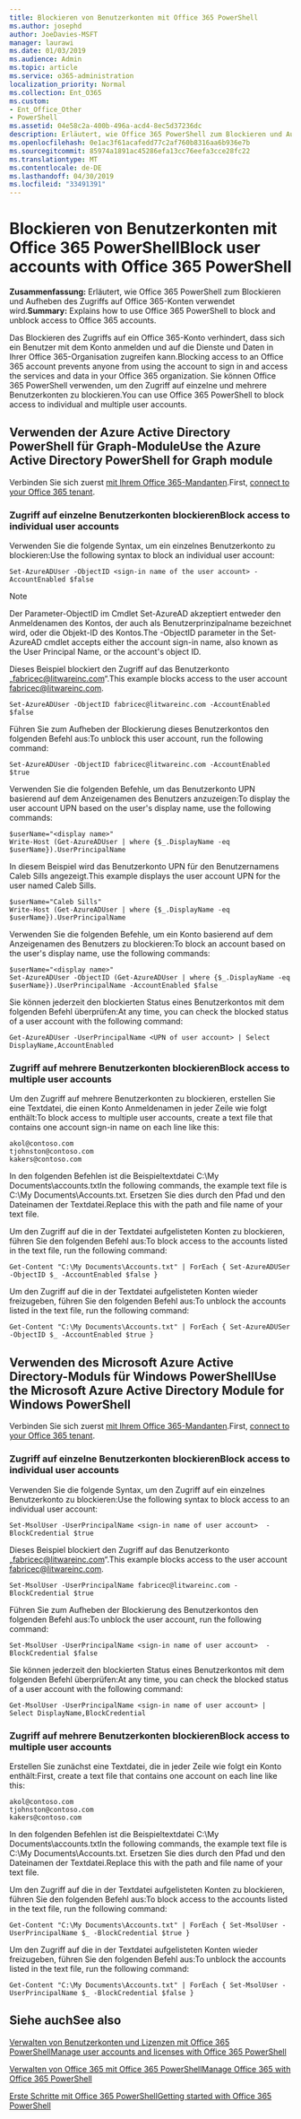 ```yaml
---
title: Blockieren von Benutzerkonten mit Office 365 PowerShell
ms.author: josephd
author: JoeDavies-MSFT
manager: laurawi
ms.date: 01/03/2019
ms.audience: Admin
ms.topic: article
ms.service: o365-administration
localization_priority: Normal
ms.collection: Ent_O365
ms.custom:
- Ent_Office_Other
- PowerShell
ms.assetid: 04e58c2a-400b-496a-acd4-8ec5d37236dc
description: Erläutert, wie Office 365 PowerShell zum Blockieren und Aufheben des Zugriffs auf Office 365-Konten verwendet wird.
ms.openlocfilehash: 0e1ac3f61acafedd77c2af760b8316aa6b936e7b
ms.sourcegitcommit: 85974a1891ac45286efa13cc76eefa3cce28fc22
ms.translationtype: MT
ms.contentlocale: de-DE
ms.lasthandoff: 04/30/2019
ms.locfileid: "33491391"
---
```

# <a name="block-user-accounts-with-office-365-powershell"></a><span data-ttu-id="f0b93-103">Blockieren von Benutzerkonten mit Office 365 PowerShell</span><span class="sxs-lookup"><span data-stu-id="f0b93-103">Block user accounts with Office 365 PowerShell</span></span>

<span data-ttu-id="f0b93-104">**Zusammenfassung:**  Erläutert, wie Office 365 PowerShell zum Blockieren und Aufheben des Zugriffs auf Office 365-Konten verwendet wird.</span><span class="sxs-lookup"><span data-stu-id="f0b93-104">**Summary:**  Explains how to use Office 365 PowerShell to block and unblock access to Office 365 accounts.</span></span>
  
<span data-ttu-id="f0b93-105">Das Blockieren des Zugriffs auf ein Office 365-Konto verhindert, dass sich ein Benutzer mit dem Konto anmelden und auf die Dienste und Daten in Ihrer Office 365-Organisation zugreifen kann.</span><span class="sxs-lookup"><span data-stu-id="f0b93-105">Blocking access to an Office 365 account prevents anyone from using the account to sign in and access the services and data in your Office 365 organization.</span></span> <span data-ttu-id="f0b93-106">Sie können Office 365 PowerShell verwenden, um den Zugriff auf einzelne und mehrere Benutzerkonten zu blockieren.</span><span class="sxs-lookup"><span data-stu-id="f0b93-106">You can use Office 365 PowerShell to block access to individual and multiple user accounts.</span></span>

## <a name="use-the-azure-active-directory-powershell-for-graph-module"></a><span data-ttu-id="f0b93-107">Verwenden der Azure Active Directory PowerShell für Graph-Module</span><span class="sxs-lookup"><span data-stu-id="f0b93-107">Use the Azure Active Directory PowerShell for Graph module</span></span>

<span data-ttu-id="f0b93-108">Verbinden Sie sich zuerst [mit Ihrem Office 365-Mandanten](connect-to-office-365-powershell.md#connect-with-the-azure-active-directory-powershell-for-graph-module).</span><span class="sxs-lookup"><span data-stu-id="f0b93-108">First, [connect to your Office 365 tenant](connect-to-office-365-powershell.md#connect-with-the-azure-active-directory-powershell-for-graph-module).</span></span>
 
### <a name="block-access-to-individual-user-accounts"></a><span data-ttu-id="f0b93-109">Zugriff auf einzelne Benutzerkonten blockieren</span><span class="sxs-lookup"><span data-stu-id="f0b93-109">Block access to individual user accounts</span></span>

<span data-ttu-id="f0b93-110">Verwenden Sie die folgende Syntax, um ein einzelnes Benutzerkonto zu blockieren:</span><span class="sxs-lookup"><span data-stu-id="f0b93-110">Use the following syntax to block an individual user account:</span></span>
  
```
Set-AzureADUser -ObjectID <sign-in name of the user account> -AccountEnabled $false
```

> [!NOTE]
> <span data-ttu-id="f0b93-111">Der Parameter-ObjectID im Cmdlet Set-AzureAD akzeptiert entweder den Anmeldenamen des Kontos, der auch als Benutzerprinzipalname bezeichnet wird, oder die Objekt-ID des Kontos.</span><span class="sxs-lookup"><span data-stu-id="f0b93-111">The -ObjectID parameter in the Set-AzureAD cmdlet accepts either the account sign-in name, also known as the User Principal Name, or the account's object ID.</span></span> 
  
<span data-ttu-id="f0b93-112">Dieses Beispiel blockiert den Zugriff auf das Benutzerkonto „fabricec@litwareinc.com“.</span><span class="sxs-lookup"><span data-stu-id="f0b93-112">This example blocks access to the user account fabricec@litwareinc.com.</span></span>
  
```
Set-AzureADUser -ObjectID fabricec@litwareinc.com -AccountEnabled $false
```

<span data-ttu-id="f0b93-113">Führen Sie zum Aufheben der Blockierung dieses Benutzerkontos den folgenden Befehl aus:</span><span class="sxs-lookup"><span data-stu-id="f0b93-113">To unblock this user account, run the following command:</span></span>
  
```
Set-AzureADUser -ObjectID fabricec@litwareinc.com -AccountEnabled $true
```

<span data-ttu-id="f0b93-114">Verwenden Sie die folgenden Befehle, um das Benutzerkonto UPN basierend auf dem Anzeigenamen des Benutzers anzuzeigen:</span><span class="sxs-lookup"><span data-stu-id="f0b93-114">To display the user account UPN based on the user's display name, use the following commands:</span></span>
  
```
$userName="<display name>"
Write-Host (Get-AzureADUser | where {$_.DisplayName -eq $userName}).UserPrincipalName

```

<span data-ttu-id="f0b93-115">In diesem Beispiel wird das Benutzerkonto UPN für den Benutzernamens Caleb Sills angezeigt.</span><span class="sxs-lookup"><span data-stu-id="f0b93-115">This example displays the user account UPN for the user named Caleb Sills.</span></span>
  
```
$userName="Caleb Sills"
Write-Host (Get-AzureADUser | where {$_.DisplayName -eq $userName}).UserPrincipalName
```

<span data-ttu-id="f0b93-116">Verwenden Sie die folgenden Befehle, um ein Konto basierend auf dem Anzeigenamen des Benutzers zu blockieren:</span><span class="sxs-lookup"><span data-stu-id="f0b93-116">To block an account based on the user's display name, use the following commands:</span></span>
  
```
$userName="<display name>"
Set-AzureADUser -ObjectID (Get-AzureADUser | where {$_.DisplayName -eq $userName}).UserPrincipalName -AccountEnabled $false

```

<span data-ttu-id="f0b93-117">Sie können jederzeit den blockierten Status eines Benutzerkontos mit dem folgenden Befehl überprüfen:</span><span class="sxs-lookup"><span data-stu-id="f0b93-117">At any time, you can check the blocked status of a user account with the following command:</span></span>
  
```
Get-AzureADUser -UserPrincipalName <UPN of user account> | Select DisplayName,AccountEnabled
```

### <a name="block-access-to-multiple-user-accounts"></a><span data-ttu-id="f0b93-118">Zugriff auf mehrere Benutzerkonten blockieren</span><span class="sxs-lookup"><span data-stu-id="f0b93-118">Block access to multiple user accounts</span></span>

<span data-ttu-id="f0b93-119">Um den Zugriff auf mehrere Benutzerkonten zu blockieren, erstellen Sie eine Textdatei, die einen Konto Anmeldenamen in jeder Zeile wie folgt enthält:</span><span class="sxs-lookup"><span data-stu-id="f0b93-119">To block access to multiple user accounts, create a text file that contains one account sign-in name on each line like this:</span></span>
    
  ```
akol@contoso.com
tjohnston@contoso.com
kakers@contoso.com
  ```

<span data-ttu-id="f0b93-120">In den folgenden Befehlen ist die Beispieltextdatei C:\My Documents\accounts.txt</span><span class="sxs-lookup"><span data-stu-id="f0b93-120">In the following commands, the example text file is C:\My Documents\Accounts.txt.</span></span> <span data-ttu-id="f0b93-121">Ersetzen Sie dies durch den Pfad und den Dateinamen der Textdatei.</span><span class="sxs-lookup"><span data-stu-id="f0b93-121">Replace this with the path and file name of your text file.</span></span>
  
<span data-ttu-id="f0b93-122">Um den Zugriff auf die in der Textdatei aufgelisteten Konten zu blockieren, führen Sie den folgenden Befehl aus:</span><span class="sxs-lookup"><span data-stu-id="f0b93-122">To block access to the accounts listed in the text file, run the following command:</span></span>
    
```
Get-Content "C:\My Documents\Accounts.txt" | ForEach { Set-AzureADUSer -ObjectID $_ -AccountEnabled $false }
```

<span data-ttu-id="f0b93-123">Um den Zugriff auf die in der Textdatei aufgelisteten Konten wieder freizugeben, führen Sie den folgenden Befehl aus:</span><span class="sxs-lookup"><span data-stu-id="f0b93-123">To unblock the accounts listed in the text file, run the following command:</span></span>
    
```
Get-Content "C:\My Documents\Accounts.txt" | ForEach { Set-AzureADUSer -ObjectID $_ -AccountEnabled $true }
```

## <a name="use-the-microsoft-azure-active-directory-module-for-windows-powershell"></a><span data-ttu-id="f0b93-124">Verwenden des Microsoft Azure Active Directory-Moduls für Windows PowerShell</span><span class="sxs-lookup"><span data-stu-id="f0b93-124">Use the Microsoft Azure Active Directory Module for Windows PowerShell</span></span>

<span data-ttu-id="f0b93-125">Verbinden Sie sich zuerst [mit Ihrem Office 365-Mandanten](connect-to-office-365-powershell.md#connect-with-the-microsoft-azure-active-directory-module-for-windows-powershell).</span><span class="sxs-lookup"><span data-stu-id="f0b93-125">First, [connect to your Office 365 tenant](connect-to-office-365-powershell.md#connect-with-the-microsoft-azure-active-directory-module-for-windows-powershell).</span></span>

    
### <a name="block-access-to-individual-user-accounts"></a><span data-ttu-id="f0b93-126">Zugriff auf einzelne Benutzerkonten blockieren</span><span class="sxs-lookup"><span data-stu-id="f0b93-126">Block access to individual user accounts</span></span>

<span data-ttu-id="f0b93-127">Verwenden Sie die folgende Syntax, um den Zugriff auf ein einzelnes Benutzerkonto zu blockieren:</span><span class="sxs-lookup"><span data-stu-id="f0b93-127">Use the following syntax to block access to an individual user account:</span></span>
  
```
Set-MsolUser -UserPrincipalName <sign-in name of user account>  -BlockCredential $true
```

<span data-ttu-id="f0b93-128">Dieses Beispiel blockiert den Zugriff auf das Benutzerkonto „fabricec@litwareinc.com“.</span><span class="sxs-lookup"><span data-stu-id="f0b93-128">This example blocks access to the user account fabricec@litwareinc.com.</span></span>
  
```
Set-MsolUser -UserPrincipalName fabricec@litwareinc.com -BlockCredential $true
```

<span data-ttu-id="f0b93-129">Führen Sie zum Aufheben der Blockierung des Benutzerkontos den folgenden Befehl aus:</span><span class="sxs-lookup"><span data-stu-id="f0b93-129">To unblock the user account, run the following command:</span></span>
  
```
Set-MsolUser -UserPrincipalName <sign-in name of user account>  -BlockCredential $false
```

<span data-ttu-id="f0b93-130">Sie können jederzeit den blockierten Status eines Benutzerkontos mit dem folgenden Befehl überprüfen:</span><span class="sxs-lookup"><span data-stu-id="f0b93-130">At any time, you can check the blocked status of a user account with the following command:</span></span>
  
```
Get-MsolUser -UserPrincipalName <sign-in name of user account> | Select DisplayName,BlockCredential
```

### <a name="block-access-to-multiple-user-accounts"></a><span data-ttu-id="f0b93-131">Zugriff auf mehrere Benutzerkonten blockieren</span><span class="sxs-lookup"><span data-stu-id="f0b93-131">Block access to multiple user accounts</span></span>

<span data-ttu-id="f0b93-132">Erstellen Sie zunächst eine Textdatei, die in jeder Zeile wie folgt ein Konto enthält:</span><span class="sxs-lookup"><span data-stu-id="f0b93-132">First, create a text file that contains one account on each line like this:</span></span>
    
  ```
akol@contoso.com
tjohnston@contoso.com
kakers@contoso.com
  ```
<span data-ttu-id="f0b93-133">In den folgenden Befehlen ist die Beispieltextdatei C:\My Documents\accounts.txt</span><span class="sxs-lookup"><span data-stu-id="f0b93-133">In the following commands, the example text file is C:\My Documents\Accounts.txt.</span></span> <span data-ttu-id="f0b93-134">Ersetzen Sie dies durch den Pfad und den Dateinamen der Textdatei.</span><span class="sxs-lookup"><span data-stu-id="f0b93-134">Replace this with the path and file name of your text file.</span></span>
    
<span data-ttu-id="f0b93-135">Um den Zugriff auf die in der Textdatei aufgelisteten Konten zu blockieren, führen Sie den folgenden Befehl aus:</span><span class="sxs-lookup"><span data-stu-id="f0b93-135">To block access to the accounts listed in the text file, run the following command:</span></span>
    
  ```
  Get-Content "C:\My Documents\Accounts.txt" | ForEach { Set-MsolUser -UserPrincipalName $_ -BlockCredential $true }
  ```
<span data-ttu-id="f0b93-136">Um den Zugriff auf die in der Textdatei aufgelisteten Konten wieder freizugeben, führen Sie den folgenden Befehl aus:</span><span class="sxs-lookup"><span data-stu-id="f0b93-136">To unblock the accounts listed in the text file, run the following command:</span></span>
    
  ```
  Get-Content "C:\My Documents\Accounts.txt" | ForEach { Set-MsolUser -UserPrincipalName $_ -BlockCredential $false }
  ```

## <a name="see-also"></a><span data-ttu-id="f0b93-137">Siehe auch</span><span class="sxs-lookup"><span data-stu-id="f0b93-137">See also</span></span>

[<span data-ttu-id="f0b93-138">Verwalten von Benutzerkonten und Lizenzen mit Office 365 PowerShell</span><span class="sxs-lookup"><span data-stu-id="f0b93-138">Manage user accounts and licenses with Office 365 PowerShell</span></span>](manage-user-accounts-and-licenses-with-office-365-powershell.md)
  
[<span data-ttu-id="f0b93-139">Verwalten von Office 365 mit Office 365 PowerShell</span><span class="sxs-lookup"><span data-stu-id="f0b93-139">Manage Office 365 with Office 365 PowerShell</span></span>](manage-office-365-with-office-365-powershell.md)
  
[<span data-ttu-id="f0b93-140">Erste Schritte mit Office 365 PowerShell</span><span class="sxs-lookup"><span data-stu-id="f0b93-140">Getting started with Office 365 PowerShell</span></span>](getting-started-with-office-365-powershell.md)
